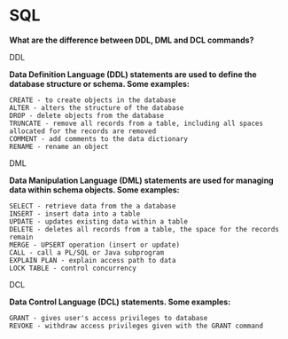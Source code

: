 
# SQL 
<b>What are the difference between DDL, DML and DCL commands?</b>

DDL

<b>Data Definition Language (DDL) statements are used to define the database structure or schema. Some examples:</b>

    CREATE - to create objects in the database
    ALTER - alters the structure of the database
    DROP - delete objects from the database
    TRUNCATE - remove all records from a table, including all spaces allocated for the records are removed
    COMMENT - add comments to the data dictionary
    RENAME - rename an object

DML

<b>Data Manipulation Language (DML) statements are used for managing data within schema objects. Some examples:</b>

    SELECT - retrieve data from the a database
    INSERT - insert data into a table
    UPDATE - updates existing data within a table
    DELETE - deletes all records from a table, the space for the records remain
    MERGE - UPSERT operation (insert or update)
    CALL - call a PL/SQL or Java subprogram
    EXPLAIN PLAN - explain access path to data
    LOCK TABLE - control concurrency

DCL

<b>Data Control Language (DCL) statements. Some examples:</b>

    GRANT - gives user's access privileges to database
    REVOKE - withdraw access privileges given with the GRANT command
